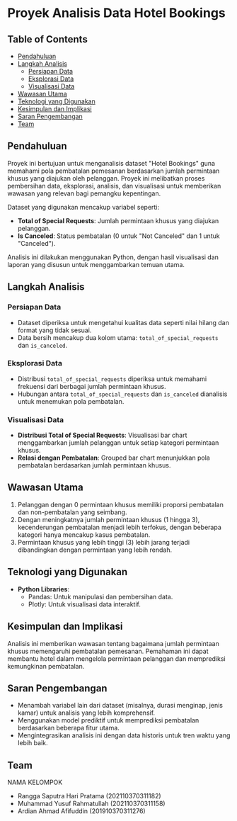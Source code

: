 # Proyek Analisis Data Hotel Bookings

## Table of Contents
- [Pendahuluan](#pendahuluan)
- [Langkah Analisis](#langkah-analisis)
  - [Persiapan Data](#persiapan-data)
  - [Eksplorasi Data](#eksplorasi-data)
  - [Visualisasi Data](#visualisasi-data)
- [Wawasan Utama](#wawasan-utama)
- [Teknologi yang Digunakan](#teknologi-yang-digunakan)
- [Kesimpulan dan Implikasi](#kesimpulan-dan-implikasi)
- [Saran Pengembangan](#saran-pengembangan)
- [Team](#team)

## Pendahuluan
Proyek ini bertujuan untuk menganalisis dataset "Hotel Bookings" guna memahami pola pembatalan pemesanan berdasarkan jumlah permintaan khusus yang diajukan oleh pelanggan. Proyek ini melibatkan proses pembersihan data, eksplorasi, analisis, dan visualisasi untuk memberikan wawasan yang relevan bagi pemangku kepentingan.

Dataset yang digunakan mencakup variabel seperti:
- **Total of Special Requests**: Jumlah permintaan khusus yang diajukan pelanggan.
- **Is Canceled**: Status pembatalan (0 untuk "Not Canceled" dan 1 untuk "Canceled").

Analisis ini dilakukan menggunakan Python, dengan hasil visualisasi dan laporan yang disusun untuk menggambarkan temuan utama.

## Langkah Analisis
### Persiapan Data
- Dataset diperiksa untuk mengetahui kualitas data seperti nilai hilang dan format yang tidak sesuai.
- Data bersih mencakup dua kolom utama: `total_of_special_requests` dan `is_canceled`.

### Eksplorasi Data
- Distribusi `total_of_special_requests` diperiksa untuk memahami frekuensi dari berbagai jumlah permintaan khusus.
- Hubungan antara `total_of_special_requests` dan `is_canceled` dianalisis untuk menemukan pola pembatalan.

### Visualisasi Data
- **Distribusi Total of Special Requests**: Visualisasi bar chart menggambarkan jumlah pelanggan untuk setiap kategori permintaan khusus.
- **Relasi dengan Pembatalan**: Grouped bar chart menunjukkan pola pembatalan berdasarkan jumlah permintaan khusus.

## Wawasan Utama
1. Pelanggan dengan 0 permintaan khusus memiliki proporsi pembatalan dan non-pembatalan yang seimbang.
2. Dengan meningkatnya jumlah permintaan khusus (1 hingga 3), kecenderungan pembatalan menjadi lebih terfokus, dengan beberapa kategori hanya mencakup kasus pembatalan.
3. Permintaan khusus yang lebih tinggi (3) lebih jarang terjadi dibandingkan dengan permintaan yang lebih rendah.

## Teknologi yang Digunakan
- **Python Libraries**:
  - Pandas: Untuk manipulasi dan pembersihan data.
  - Plotly: Untuk visualisasi data interaktif.

## Kesimpulan dan Implikasi
Analisis ini memberikan wawasan tentang bagaimana jumlah permintaan khusus memengaruhi pembatalan pemesanan. Pemahaman ini dapat membantu hotel dalam mengelola permintaan pelanggan dan memprediksi kemungkinan pembatalan.

## Saran Pengembangan
- Menambah variabel lain dari dataset (misalnya, durasi menginap, jenis kamar) untuk analisis yang lebih komprehensif.
- Menggunakan model prediktif untuk memprediksi pembatalan berdasarkan beberapa fitur utama.
- Mengintegrasikan analisis ini dengan data historis untuk tren waktu yang lebih baik.

## Team
NAMA KELOMPOK
- Rangga Saputra Hari Pratama (202110370311182)
- Muhammad Yusuf Rahmatullah (202110370311158)
- Ardian Ahmad Afifuddin (201910370311276)
